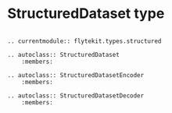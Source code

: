 # StructuredDataset type

```--eval-rst--

.. currentmodule:: flytekit.types.structured

.. autoclass:: StructuredDataset
    :members:

.. autoclass:: StructuredDatasetEncoder
    :members:

.. autoclass:: StructuredDatasetDecoder
    :members:

```